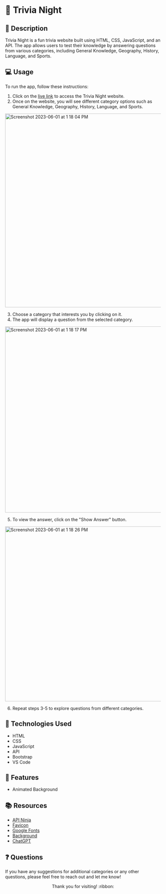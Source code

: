# :thinking: Trivia Night

## :pencil: Description

Trivia Night is a fun trivia website built using HTML, CSS, JavaScript, and an API. The app allows users to test their knowledge by answering questions from various categories, including General Knowledge, Geography, History, Language, and Sports.

## :computer: Usage

To run the app, follow these instructions:

1. Click on the [live link](https://hbarry89.github.io/Trivia-Night/) to access the Trivia Night website.
2. Once on the website, you will see different category options such as General Knowledge, Geography, History, Language, and Sports.

<img width="627" alt="Screenshot 2023-06-01 at 1 18 04 PM" src="https://github.com/hbarry89/Trivia-Night/assets/106551259/901dec0f-4296-466b-be4f-2f8f55bd3619">

3. Choose a category that interests you by clicking on it.
4. The app will display a question from the selected category.

<img width="602" alt="Screenshot 2023-06-01 at 1 18 17 PM" src="https://github.com/hbarry89/Trivia-Night/assets/106551259/f76d8b67-ffef-45ab-b56c-ce8b9f013f3c">

5. To view the answer, click on the "Show Answer" button.

<img width="566" alt="Screenshot 2023-06-01 at 1 18 26 PM" src="https://github.com/hbarry89/Trivia-Night/assets/106551259/2a8487a1-6ad2-42a5-b9c9-d43cf09b5a07">

6. Repeat steps 3-5 to explore questions from different categories.

## :wrench: Technologies Used

- HTML
- CSS
- JavaScript
- API
- Bootstrap
- VS Code

## :star2: Features

- Animated Background

## :books: Resources

- [API Ninja](https://api-ninjas.com/) 
- [Favicon](https://favicon.io/)
- [Google Fonts](https://fonts.google.com/)
- [Background](https://www.makeuseof.com/css-background-patterns-examples/)
- [ChatGPT](https://openai.com/blog/chatgpt)

## :question: Questions

If you have any suggestions for additional categories or any other questions, please feel free to reach out and let me know!

<p align="center">Thank you for visiting! :ribbon:</p>
